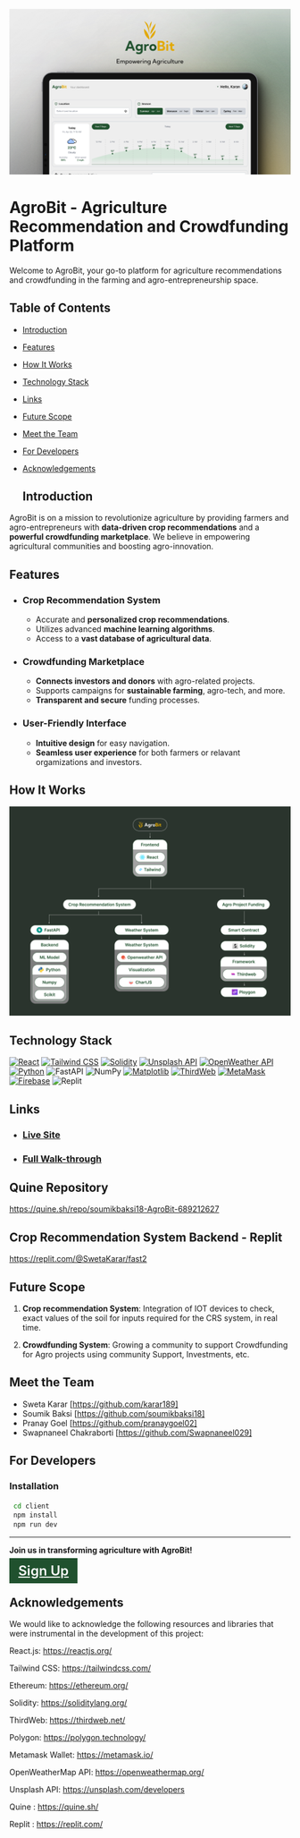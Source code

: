 ![Slide 1](/Client/src/assets/images/thumbnail.png)

# AgroBit - Agriculture Recommendation and Crowdfunding Platform

Welcome to AgroBit, your go-to platform for agriculture recommendations and crowdfunding in the farming and agro-entrepreneurship space.

## Table of Contents
- [Introduction](#introduction)
- [Features](#features)
- [How It Works](#how-it-works)
- [Technology Stack](#technology-stack)
- [Links](#links)
- [Future Scope](#future-scope)
- [Meet the Team](#meet-the-team)
- [For Developers](#getting-started)
- [Acknowledgements](#acknowledgements)

    ## Introduction
AgroBit is on a mission to revolutionize agriculture by providing farmers and agro-entrepreneurs with **data-driven crop recommendations** and a **powerful crowdfunding marketplace**. We believe in empowering agricultural communities and boosting agro-innovation.

## Features
* ### Crop Recommendation System
    - Accurate and **personalized crop recommendations**.
    - Utilizes advanced **machine learning algorithms**.
    - Access to a **vast database of agricultural data**.

* ### Crowdfunding Marketplace
    - **Connects investors and donors** with agro-related projects.
    - Supports campaigns for **sustainable farming**, agro-tech, and more.
    - **Transparent and secure** funding processes.

* ### User-Friendly Interface
    - **Intuitive design** for easy navigation.
    - **Seamless user experience** for both farmers or relavant orgamizations and investors.

## How It Works
![TechStack](/Client//src/assets/images/Product%20Diagram.png)


## Technology Stack
[![React](https://img.shields.io/badge/-React-61DAFB?style=for-the-badge&logo=react&logoColor=blue)](https://reactjs.org/)
[![Tailwind CSS](https://img.shields.io/badge/-Tailwind_CSS-38B2AC?style=for-the-badge&logo=tailwind-css&logoColor=white)](https://tailwindcss.com/)
[![Solidity](https://img.shields.io/badge/-Solidity-363636?style=for-the-badge&logo=solidity&logoColor=white)](https://soliditylang.org/)
[![Unsplash API](https://img.shields.io/badge/-Unsplash_API-000000?style=for-the-badge&logo=unsplash&logoColor=white)](https://unsplash.com/developers)
[![OpenWeather API](https://img.shields.io/badge/-OpenWeather_API-FF7F50?style=for-the-badge&logo=openweathermap&logoColor=white)](https://openweathermap.org/api)
[![Python](https://img.shields.io/badge/-Python-3776AB?style=for-the-badge&logo=python&logoColor=white)](https://www.python.org/)
![FastAPI](https://img.shields.io/badge/FastAPI-005571?style=for-the-badge&logo=fastapi&logoColor=white)
![NumPy](https://img.shields.io/badge/NumPy-013243?style=for-the-badge&logo=numpy&logoColor=white)
[![Matplotlib](https://img.shields.io/badge/-Matplotlib-3776AB?style=for-the-badge&logo=python&logoColor=white)](https://matplotlib.org/)
[![ThirdWeb](https://img.shields.io/badge/-ThirdWeb-0066CC?style=for-the-badge&logo=thirdweb&logoColor=white)](https://thirdweb.io/)
[![MetaMask](https://img.shields.io/badge/-MetaMask-F366B9?style=for-the-badge&logo=metamask&logoColor=white)](https://metamask.io/)
[![Firebase](https://img.shields.io/badge/-Firebase-FFCA28?style=for-the-badge&logo=firebase&logoColor=black)](https://firebase.google.com/)
![Replit](https://img.shields.io/badge/Replit-667881?style=for-the-badge&logo=replit&logoColor=white)

## Links
* ### [Live Site](https://agro-bit.vercel.app)
* ### [Full Walk-through](https://www.loom.com/share/958c240e39dc4499af91157745c6234a?sid=caa10ce0-b6ca-4bd6-a6ff-35fb33fe8385)

## Quine Repository
https://quine.sh/repo/soumikbaksi18-AgroBit-689212627   
## Crop Recommendation System Backend - Replit
https://replit.com/@SwetaKarar/fast2

## Future Scope

1. **Crop recommendation System**: Integration of IOT devices to check, exact values of the soil for inputs required for the CRS system, in real time.

2. **Crowdfunding System**: Growing a community to support Crowdfunding for Agro projects using community Support, Investments, etc.

## Meet the Team
- Sweta Karar [https://github.com/karar189]
- Soumik Baksi [https://github.com/soumikbaksi18]
- Pranay Goel [https://github.com/pranaygoel02]
- Swapnaneel Chakraborti [https://github.com/Swapnaneel029]

## For Developers
### Installation

```bash
 cd client
 npm install
 npm run dev
```

---

**Join us in transforming agriculture with AgroBit!**

<a href='https://agro-bit.vercel.app/register' style="background:#20512E; color:white; font-weight:600;font-size:1.5rem;padding:0.5rem 1rem;">
Sign Up
</a>

## Acknowledgements

We would like to acknowledge the following resources and libraries that were instrumental in the development of this project:

React.js: https://reactjs.org/

Tailwind CSS: https://tailwindcss.com/

Ethereum: https://ethereum.org/

Solidity: https://soliditylang.org/

ThirdWeb: https://thirdweb.net/

Polygon: https://polygon.technology/

Metamask Wallet: https://metamask.io/

OpenWeatherMap API: https://openweathermap.org/

Unsplash API: https://unsplash.com/developers

Quine : https://quine.sh/

Replit : https://replit.com/ 
